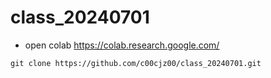 # class_20240701
- open colab https://colab.research.google.com/
```
git clone https://github.com/c00cjz00/class_20240701.git
```
